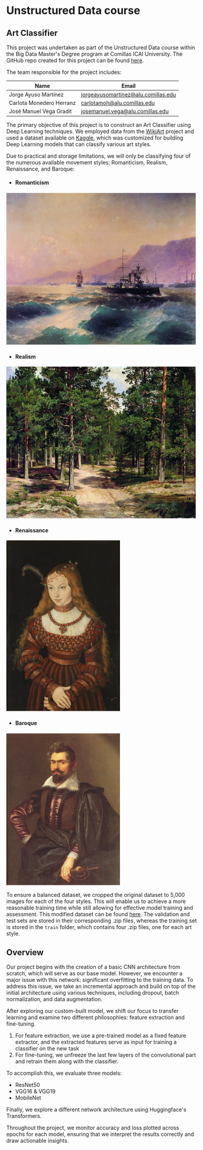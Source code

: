 # **Unstructured Data course**

## **Art Classifier**

This project was undertaken as part of the Unstructured Data course within the Big Data Master's Degree program at Comillas ICAI University. The GitHub repo created for this project can be found [here](https://github.com/jorge-ayuso/art-classifier).

The team responsible for the project includes:

|Name                    |Email                              |
|------------------------|-----------------------------------|
|Jorge Ayuso Martínez    |jorgeayusomartinez@alu.comillas.edu|
|Carlota Monedero Herranz|carlotamoh@alu.comillas.edu        |
|José Manuel Vega Gradit |josemanuel.vega@alu.comillas.edu   |

The primary objective of this project is to construct an Art Classifier using Deep Learning techniques. We employed data from the [WikiArt](https://www.wikiart.org/) project and used a dataset available on [Kaggle](https://www.kaggle.com/datasets/sivarazadi/wikiart-art-movementsstyles), which was customized for building Deep Learning models that can classify various art styles. 

Due to practical and storage limitations, we will only be classifying four of the numerous available movement styles: Romanticism, Realism, Renaissance, and Baroque:

- #### Romanticism

<p align="left">
    <img src="docs/romanticism_example.jpg" width="500" height="400" />
<p>

- #### Realism

<p align="left">
    <img src="docs/realism_example.jpg" width="500" height="400" />
<p>

- #### Renaissance

<p align="left">
    <img src="docs/renaissance_example.jpg" width="300" height="450" />
<p>

- #### Baroque

<p align="left">
    <img src="docs/baroque_example.jpg" width="300" height="400" />
<p>

To ensure a balanced dataset, we cropped the original dataset to 5,000 images for each of the four styles. This will enable us to achieve a more reasonable training time while still allowing for effective model training and assessment. This modified dataset can be found [here](https://drive.google.com/drive/folders/1rEL2TdfIUkHX49IKhB6mx746CR0quYPM?usp=share_link). The validation and test sets are stored in their corresponding .zip files, whereas the training set is stored in the `train` folder, which contains four .zip files, one for each art style.

## Overview

Our project begins with the creation of a basic CNN architecture from scratch, which will serve as our base model. However, we encounter a major issue with this network: significant overfitting to the training data. To address this issue, we take an incremental approach and build on top of the initial architecture using various techniques, including dropout, batch normalization, and data augmentation.

After exploring our custom-built model, we shift our focus to transfer learning and examine two different philosophies: feature extraction and fine-tuning.

1. For feature extraction, we use a pre-trained model as a fixed feature extractor, and the extracted features serve as input for training a classifier on the new task
2. For fine-tuning, we unfreeze the last few layers of the convolutional part and retrain them along with the classifier.

To accomplish this, we evaluate three models:

+ ResNet50
+ VGG16 & VGG19
+ MobileNet

Finally, we explore a different network architecture using Huggingface's Transformers. 

Throughout the project, we monitor accuracy and loss plotted across epochs for each model, ensuring that we interpret the results correctly and draw actionable insights.
